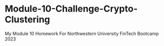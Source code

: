 # Module-10-Challenge-Crypto-Clustering
My Module 10 Homework For Northwestern University FinTech Bootcamp 2023 
